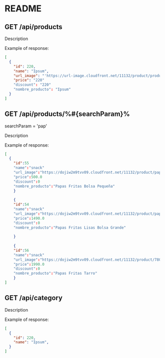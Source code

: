 # README

## GET /api/products

Description

Example of response:
```json
[
  {
    "id": 220,
    "name": "Ipsum",
    "url_image": "'https://url-image.cloudfront.net/11132/product/product.jpg'",
    "price": "220"
    "discount": "220"
    "nombre_producto": "Ipsum"
  }
]
```
## GET /api/products/%#{searchParam}%

searchParam = 'pap'

Description

Example of response:
```json
[
  {
    "id":55
    "name":"snack"
    "url_image":"https://dojiw2m9tvv09.cloudfront.net/11132/product/papaslisas7271.jpg"
    "price":500.0
    "discount":0
    "nombre_producto":"Papas Fritas Bolsa Pequeña"
    }
    
    {
    "id":54
    "name":"snack"
    "url_image":"https://dojiw2m9tvv09.cloudfront.net/11132/product/papaslisasgrande7128.jpg"
    "price":1490.0
    "discount":0
    "nombre_producto":"Papas Fritas Lisas Bolsa Grande"
    
    }
    
    {
    "id":56
    "name":"snack"
    "url_image":"https://dojiw2m9tvv09.cloudfront.net/11132/product/78028005335657432.jpg"
    "price":1990.0
    "discount":0
    "nombre_producto":"Papas Fritas Tarro"
    }
]
```
## GET /api/category

Description

Example of response:
```json
[
  {
    "id": 220,
    "name": "Ipsum",
  }
]
```
